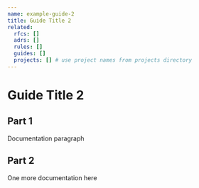 ```yaml
---
name: example-guide-2
title: Guide Title 2
related:
  rfcs: []
  adrs: []
  rules: []
  guides: []
  projects: [] # use project names from projects directory
---
```


# Guide Title 2

## Part 1

Documentation paragraph

## Part 2

One more documentation here
